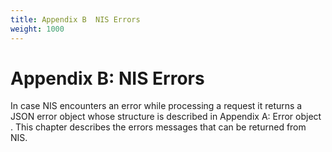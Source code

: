 ```yaml
---
title: Appendix B  NIS Errors
weight: 1000
---
```


 
# Appendix B: NIS Errors 
In case NIS encounters an error while processing a request it returns a JSON error object whose structure is described in Appendix A: Error object . This chapter describes the errors messages that can be returned from NIS. 

 
